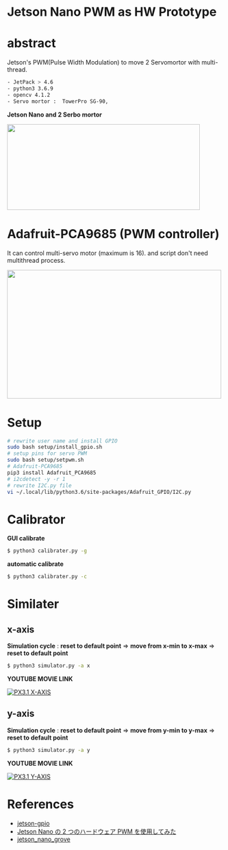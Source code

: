 # Jetson Nano PWM as HW Prototype
# abstract

Jetson's PWM(Pulse Width Modulation) to move 2 Servomortor with multi-thread.

```sh
- JetPack > 4.6
- python3 3.6.9
- opencv 4.1.2
- Servo mortor :  TowerPro SG-90, 
```

<b>Jetson Nano and 2 Serbo mortor</b>

<img src="https://user-images.githubusercontent.com/48679574/211758179-abc3911f-4c45-4318-9de4-2c95f379bbd9.jpg" width="450" height="200"/>

# Adafruit-PCA9685 (PWM controller)

It can control multi-servo motor (maximum is 16). and script don't need multithread process.

<img src="https://user-images.githubusercontent.com/48679574/216533582-243f2e2c-19d7-4bae-bfee-6245f2e5709d.jpg" width="500" height="300"/>


# Setup

```zsh
# rewrite user name and install GPIO
sudo bash setup/install_gpio.sh
# setup pins for servo PWM
sudo bash setup/setpwm.sh
# Adafruit-PCA9685
pip3 install Adafruit_PCA9685
# i2cdetect -y -r 1
# rewrite I2C.py file
vi ~/.local/lib/python3.6/site-packages/Adafruit_GPIO/I2C.py
```

# Calibrator

<b>GUI calibrate</b>
```zsh
$ python3 calibrater.py -g
```

<b>automatic calibrate</b>
```zsh
$ python3 calibrater.py -c
```

# Similater

## x-axis
<b>Simulation cycle</b> : <b>reset to default point</b> => <b>move from x-min to x-max</b> => <b>reset to default point</b>
```zsh
$ python3 simulator.py -a x
```
<b>YOUTUBE MOVIE LINK</b>

[![PX3.1 X-AXIS](https://github.com/madara-tribe/HW-Jetson-PWM-PX3.1/assets/48679574/011ac097-25a8-454a-840d-e22052cb17a1)](https://youtube.com/shorts/qoQlibyCR1c?si=ihqIfNyfjMD7pwjR)


## y-axis 
<b>Simulation cycle</b> : <b>reset to default point</b> => <b>move from y-min to y-max</b> => <b>reset to default point</b>
```zsh
$ python3 simulator.py -a y
```
<b>YOUTUBE MOVIE LINK</b>

[![PX3.1 Y-AXIS](https://github.com/madara-tribe/HW-Jetson-PWM-PX3.1/assets/48679574/3785e794-45bc-49a2-9b1b-ca8ba514d7c6)](https://youtu.be/EXGpjnlBxCU?si=efqPf6jmlTXRQoDE)



# References
- [jetson-gpio](https://github.com/NVIDIA/jetson-gpio/tree/master/samples)
- [Jetson Nano の 2 つのハードウェア PWM を使用してみた](https://qiita.com/kitazaki/items/2c9deb912f11106d1215)
- [jetson_nano_grove](https://github.com/kitazaki/jetson_nano_grove)
